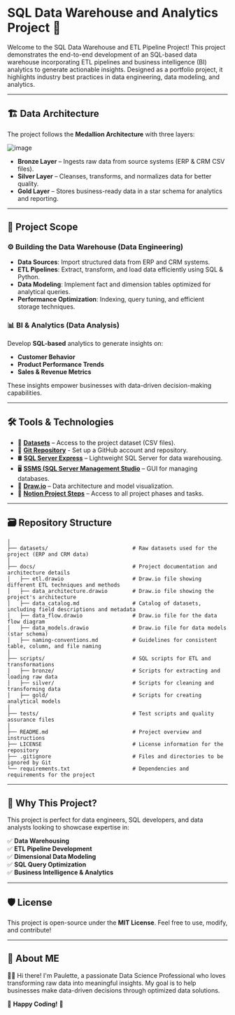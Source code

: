 # SQL Data Warehouse and Analytics Project 🚀
Welcome to the SQL Data Warehouse and ETL Pipeline Project! This project demonstrates the end-to-end development of an SQL-based data warehouse incorporating ETL pipelines and business intelligence (BI) analytics to generate actionable insights. Designed as a portfolio project, it highlights industry best practices in data engineering, data modeling, and analytics.

---

## 🏗️ Data Architecture
The project follows the **Medallion Architecture** with three layers:

![image](https://github.com/user-attachments/assets/baf272bc-46ed-49b7-8ae1-b589cb79e75b)

- **Bronze Layer** – Ingests raw data from source systems (ERP & CRM CSV files).
- **Silver Layer** – Cleanses, transforms, and normalizes data for better quality.
- **Gold Layer** – Stores business-ready data in a star schema for analytics and reporting.

---

## 📖 Project Scope
### ⚙️ Building the Data Warehouse (Data Engineering)
- **Data Sources**: Import structured data from ERP and CRM systems.
- **ETL Pipelines**: Extract, transform, and load data efficiently using SQL & Python.
- **Data Modeling**: Implement fact and dimension tables optimized for analytical queries.
- **Performance Optimization**: Indexing, query tuning, and efficient storage techniques.

### 📊 BI & Analytics (Data Analysis)
Develop **SQL-based** analytics to generate insights on:
- **Customer Behavior**
- **Product Performance Trends**
- **Sales & Revenue Metrics**

These insights empower businesses with data-driven decision-making capabilities.

---

## 🛠️ Tools & Technologies
- 📂 [**Datasets**](https://github.com/Paulette-24/sql-data-warehouse-project/tree/main/datasets) – Access to the project dataset (CSV files).
- 🔗 [**Git Repository**](https://github.com/) - Set up a GitHub account and repository.
- 🛢️ [**SQL Server Express**](https://www.microsoft.com/en-us/sql-server/sql-server-downloads) – Lightweight SQL Server for data warehousing.
- 🖥️ [**SSMS (SQL Server Management Studio**](https://learn.microsoft.com/en-us/ssms/download-sql-server-management-studio-ssms) – GUI for managing databases.
- 🎨 [**Draw.io**](https://www.drawio.com/) – Data architecture and model visualization.
- 📝 [**Notion Project Steps**](https://www.notion.so/SQL-Data-Warehouse-Data-Engineering-Project-1a5373bcdbf8804099f6f43a928eb0da) – Access to all project phases and tasks.

---

## 🗃️ Repository Structure

```sql-data-warehouse-project/
│
├── datasets/                           # Raw datasets used for the project (ERP and CRM data)
│
├── docs/                               # Project documentation and architecture details
│   ├── etl.drawio                      # Draw.io file showing different ETL techniques and methods
│   ├── data_architecture.drawio        # Draw.io file showing the project's architecture
│   ├── data_catalog.md                 # Catalog of datasets, including field descriptions and metadata
│   ├── data_flow.drawio                # Draw.io file for the data flow diagram
│   ├── data_models.drawio              # Draw.io file for data models (star schema)
│   ├── naming-conventions.md           # Guidelines for consistent table, column, and file naming
│
├── scripts/                            # SQL scripts for ETL and transformations
│   ├── bronze/                         # Scripts for extracting and loading raw data
│   ├── silver/                         # Scripts for cleaning and transforming data
│   ├── gold/                           # Scripts for creating analytical models
│
├── tests/                              # Test scripts and quality assurance files
│
├── README.md                           # Project overview and instructions
├── LICENSE                             # License information for the repository
├── .gitignore                          # Files and directories to be ignored by Git
└── requirements.txt                    # Dependencies and requirements for the project
```

---

## 🎯 Why This Project?

This project is perfect for data engineers, SQL developers, and data analysts looking to showcase expertise in:

✅ **Data Warehousing**  
✅ **ETL Pipeline Development**  
✅ **Dimensional Data Modeling**  
✅ **SQL Query Optimization**  
✅ **Business Intelligence & Analytics**

---

## 🛡️ License

This project is open-source under the **MIT License**. Feel free to use, modify, and contribute!

---

## 🌟 About ME

👩‍💻 Hi there! I'm Paulette, a passionate Data Science Professional who loves transforming raw data into meaningful insights. My goal is to help businesses make data-driven decisions through optimized data solutions.

🚀 **Happy Coding!** 🚀
